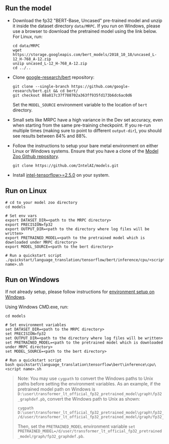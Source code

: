 <!--- 50. AI Kit -->
## Run the model
* Download the fp32 "BERT-Base, Uncased" pre-trained model and unzip it inside the dataset directory `data/MRPC`.
If you run on Windows, please use a browser to download the pretrained model using the link below. For Linux, run:

   ```
   cd data/MRPC
   wget https://storage.googleapis.com/bert_models/2018_10_18/uncased_L-12_H-768_A-12.zip
   unzip uncased_L-12_H-768_A-12.zip
   cd ../..
   ```

* Clone [google-research/bert](https://github.com/google-research/bert) repository:
   ```
   git clone --single-branch https://github.com/google-research/bert.git && cd bert/
   git checkout 88a817c37f788702a363ff935fd173b6dc6ac0d6
   ```
   Set the `MODEL_SOURCE` environment variable to the location of `bert` directory.

* Small sets like MRPC have a high variance in the Dev set accuracy, even when starting from the same pre-training checkpoint.
  If you re-run multiple times (making sure to point to different `output-dir`), you should see results between 84% and 88%.


* Follow the instructions to setup your bare metal environment on either Linux or Windows systems. Ensure that you have a clone of the [Model Zoo Github repository](https://github.com/IntelAI/models).
  ```
  git clone https://github.com/IntelAI/models.git
  ```

* Install [intel-tensorflow>=2.5.0](https://pypi.org/project/intel-tensorflow/) on your system.


## Run on Linux
```
# cd to your model zoo directory
cd models

# Set env vars
export DATASET_DIR=<path to the MRPC directory>
export PRECISION=fp32
export OUTPUT_DIR=<path to the directory where log files will be written>
export PRETRAINED_MODEL=<path to the pretrained model which is downloaded under MRPC directory>
export MODEL_SOURCE=<path to the bert directory>

# Run a quickstart script
./quickstart/language_translation/tensorflow/bert/inference/cpu/<script name>.sh
```

## Run on Windows
If not already setup, please follow instructions for [environment setup on Windows](/docs/general/Windows.md).

Using Windows CMD.exe, run:
```
cd models

# Set environment variables
set DATASET_DIR=<path to the MRPC directory>
set PRECISION=fp32
set OUTPUT_DIR=<path to the directory where log files will be written>
set PRETRAINED_MODEL=<path to the pretrained model which is downloaded under MRPC directory>
set MODEL_SOURCE=<path to the bert directory>

# Run a quickstart script
bash quickstart\language_translation\tensorflow\bert\inference\cpu\<script name>.sh
```

> Note: You may use `cygpath` to convert the Windows paths to Unix paths before setting the environment variables.
As an example, if the pretrained model path on Windows is `D:\user\transformer_lt_official_fp32_pretrained_model\graph\fp32_graphdef.pb`, convert the Windows path to Unix as shown:
> ```
> cygpath D:\user\transformer_lt_official_fp32_pretrained_model\graph\fp32_graphdef.pb
> /d/user/transformer_lt_official_fp32_pretrained_model/graph/fp32_graphdef.pb
>```
>Then, set the `PRETRAINED_MODEL` environment variable `set PRETRAINED_MODEL=/d/user/transformer_lt_official_fp32_pretrained_model/graph/fp32_graphdef.pb`.
